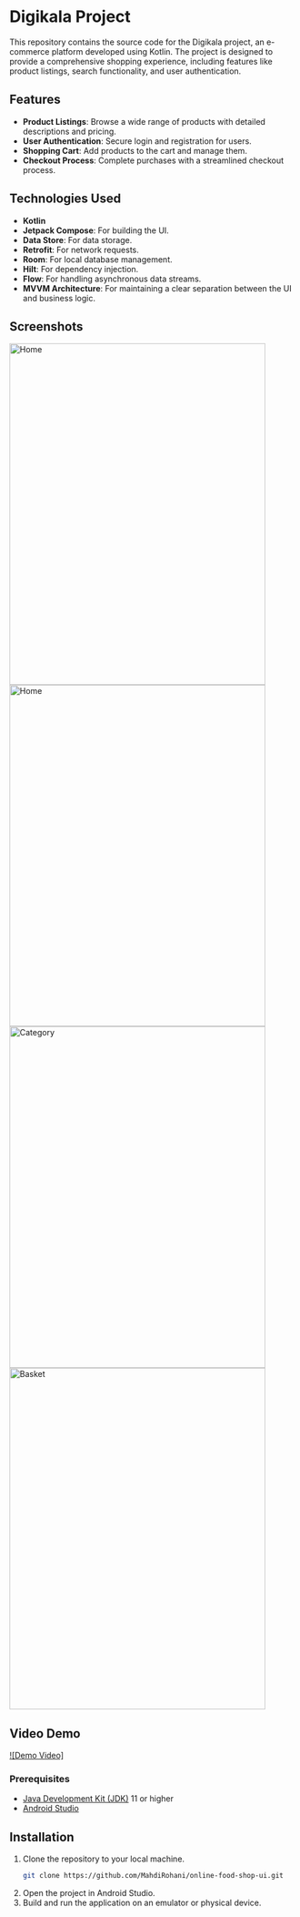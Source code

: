 # Digikala Project

This repository contains the source code for the Digikala project, an e-commerce platform developed using Kotlin. The project is designed to provide a comprehensive shopping experience, including features like product listings, search functionality, and user authentication.


## Features

- **Product Listings**: Browse a wide range of products with detailed descriptions and pricing.
- **User Authentication**: Secure login and registration for users.
- **Shopping Cart**: Add products to the cart and manage them.
- **Checkout Process**: Complete purchases with a streamlined checkout process.

## Technologies Used

- **Kotlin**
- **Jetpack Compose**: For building the UI.
- **Data Store**: For data storage.
- **Retrofit**: For network requests.
- **Room**: For local database management.
- **Hilt**: For dependency injection.
- **Flow**: For handling asynchronous data streams.
- **MVVM Architecture**: For maintaining a clear separation between the UI and business logic.

## Screenshots
<img src="home_screen.png" alt="Home" width="450" height="600"/>

<img src="home_screen2.png" alt="Home" width="450" height="600"/>

<img src="category_screen.png" alt="Category" width="450" height="600"/>

<img src="basket_screen.png" alt="Basket" width="450" height="600"/>

## Video Demo

[![Demo Video]](Screen_recording.webm)


### Prerequisites

- [Java Development Kit (JDK)](https://www.oracle.com/java/technologies/javase-jdk11-downloads.html) 11 or higher
- [Android Studio](https://developer.android.com/studio)

## Installation

1. Clone the repository to your local machine.
   ```bash
   git clone https://github.com/MahdiRohani/online-food-shop-ui.git
   ```
2. Open the project in Android Studio.
3. Build and run the application on an emulator or physical device.

